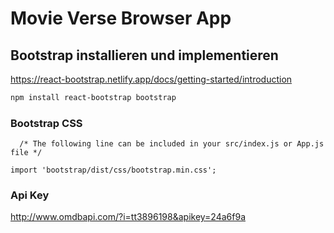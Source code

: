 # Movie Verse Browser App

## Bootstrap installieren und implementieren
https://react-bootstrap.netlify.app/docs/getting-started/introduction

```bash
npm install react-bootstrap bootstrap
```

### Bootstrap CSS
```
  /* The following line can be included in your src/index.js or App.js file */

import 'bootstrap/dist/css/bootstrap.min.css';
```


### Api Key
http://www.omdbapi.com/?i=tt3896198&apikey=24a6f9a